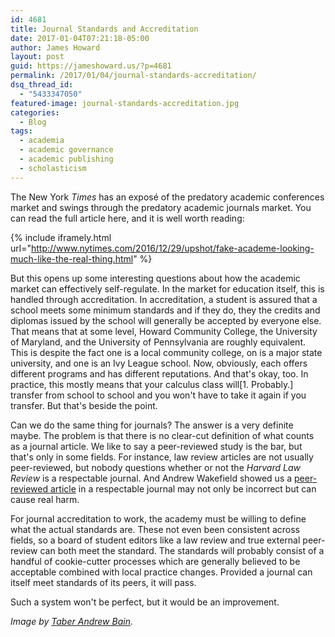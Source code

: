 ```yaml
---
id: 4681
title: Journal Standards and Accreditation
date: 2017-01-04T07:21:18-05:00
author: James Howard
layout: post
guid: https://jameshoward.us/?p=4681
permalink: /2017/01/04/journal-standards-accreditation/
dsq_thread_id:
  - "5433347050"
featured-image: journal-standards-accreditation.jpg
categories:
  - Blog
tags:
  - academia
  - academic governance
  - academic publishing
  - scholasticism
---
```

The New York _Times_ has an exposé of the predatory academic
conferences market and swings through the predatory academic journals
market.  You can read the full article here, and it is well worth
reading:

{% include iframely.html url="http://www.nytimes.com/2016/12/29/upshot/fake-academe-looking-much-like-the-real-thing.html" %}

But this opens up some interesting questions about how the academic
market can effectively self-regulate.  In the market for education
itself, this is handled through accreditation.  In accreditation,
a student is assured that a school meets some minimum standards and
if they do, they the credits and diplomas issued by the school will
generally be accepted by everyone else.  That means that at some
level, Howard Community College, the University of Maryland, and
the University of Pennsylvania are roughly equivalent.  This is
despite the fact one is a local community college, on is a major
state university, and one is an Ivy League school.  Now, obviously,
each offers different programs and has different reputations.  And
that's okay, too.  In practice, this mostly means that your calculus
class will[1. Probably.] transfer from school to school and you
won't have to take it again if you transfer.  But that's beside the
point.

Can we do the same thing for journals?  The answer is a very definite
maybe.  The problem is that there is no clear-cut definition of
what counts as a journal article.  We like to say a peer-reviewed
study is the bar, but that's only in some fields.  For instance,
law review articles are not usually peer-reviewed, but nobody
questions whether or not the _Harvard Law Review_ is a respectable
journal.  And Andrew Wakefield showed us a [peer-reviewed
article](http://www.thelancet.com/journals/lancet/article/PIIS0140-6736(97)11096-0/abstract)
in a respectable journal may not only be incorrect but can cause
real harm.

For journal accreditation to work, the academy must be willing to
define what the actual standards are.  These not even been consistent
across fields, so a board of student editors like a law review and
true external peer-review can both meet the standard.  The standards
will probably consist of a handful of cookie-cutter processes which
are generally believed to be acceptable combined with local practice
changes.  Provided a journal can itself meet standards of its peers,
it will pass.

Such a system won't be perfect, but it would be an improvement.

_Image by [Taber Andrew
Bain](https://www.flickr.com/photos/andrewbain/2570464636)._
